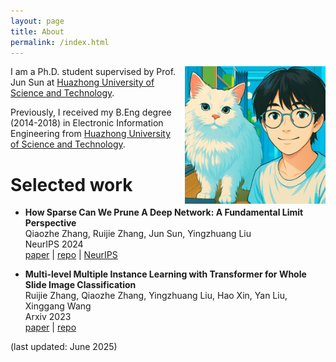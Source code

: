 ```yaml
---
layout: page
title: About
permalink: /index.html
---
```


<img style="float:right; padding-left:10px" src="images/selfandcat.jpg" width="225" height="220">

I am a Ph.D. student supervised by Prof. Jun Sun at [Huazhong University of Science and Technology](https://english.hust.edu.cn/). 

Previously, I received my B.Eng degree (2014-2018) in Electronic Information Engineering from [Huazhong University of Science and Technology](https://english.hust.edu.cn/).

# Selected work

- **How Sparse Can We Prune A Deep Network: A Fundamental Limit Perspective** <br>
  Qiaozhe Zhang, Ruijie Zhang, Jun Sun, Yingzhuang Liu <br>
  NeurIPS 2024 <br>
    [paper](https://arxiv.org/abs/2306.05857) |
    [repo](https://github.com/QiaozheZhang/Global-One-shot-Pruning) |
    [NeurIPS](https://proceedings.neurips.cc/paper_files/paper/2024/hash/a627810151be4d13f907ac898ff7e948-Abstract-Conference.html)

- **Multi-level Multiple Instance Learning with Transformer for Whole Slide Image Classification** <br>
  Ruijie Zhang, Qiaozhe Zhang, Yingzhuang Liu, Hao Xin, Yan Liu, Xinggang Wang <br>
  Arxiv 2023 <br>
    [paper](https://arxiv.org/abs/2306.05029) |
    [repo](https://github.com/hustvl/MMIL-Transformer/tree/main) 


(last updated: June 2025)
